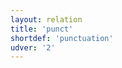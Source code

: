 ```yaml
---
layout: relation
title: 'punct'
shortdef: 'punctuation'
udver: '2'
---
```

<!-- Interlanguage links updated Čt lis 12 09:43:38 CET 2020 -->

